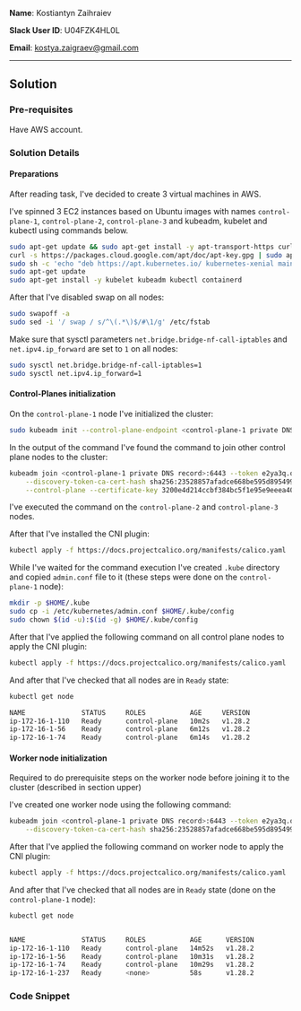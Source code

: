 **Name**: Kostiantyn Zaihraiev

**Slack User ID**: U04FZK4HL0L

**Email**: kostya.zaigraev@gmail.com

---

## Solution

### Pre-requisites

Have AWS account.

### Solution Details

#### Preparations

After reading task, I've decided to create 3 virtual machines in AWS.

I've spinned 3 EC2 instances based on Ubuntu images with names `control-plane-1`, `control-plane-2`, `control-plane-3` and kubeadm, kubelet and kubectl using commands below.

```bash
sudo apt-get update && sudo apt-get install -y apt-transport-https curl
curl -s https://packages.cloud.google.com/apt/doc/apt-key.gpg | sudo apt-key add -
sudo sh -c 'echo "deb https://apt.kubernetes.io/ kubernetes-xenial main" > /etc/apt/sources.list.d/kubernetes.list'
sudo apt-get update
sudo apt-get install -y kubelet kubeadm kubectl containerd
```

After that I've disabled swap on all nodes:

```bash
sudo swapoff -a
sudo sed -i '/ swap / s/^\(.*\)$/#\1/g' /etc/fstab
```

Make sure that sysctl parameters `net.bridge.bridge-nf-call-iptables` and `net.ipv4.ip_forward` are set to `1` on all nodes:

```bash
sudo sysctl net.bridge.bridge-nf-call-iptables=1
sudo sysctl net.ipv4.ip_forward=1
```

#### Control-Planes initialization

On the `control-plane-1` node I've initialized the cluster:

```bash
sudo kubeadm init --control-plane-endpoint <control-plane-1 private DNS record>:6443 --upload-certs --kubernetes-version 1.28.0
```

In the output of the command I've found the command to join other control plane nodes to the cluster:

```bash
kubeadm join <control-plane-1 private DNS record>:6443 --token e2ya3q.qn6om3tbo4pwvspl \
	--discovery-token-ca-cert-hash sha256:23528857afadce668be595d8954995257f27f1d984001f025cceec1fdd99071f \
	--control-plane --certificate-key 3200e4d214ccbf384bc5f1e95e9eeea40035d96af499ac82b3a531965b8209c7
```

I've executed the command on the `control-plane-2` and `control-plane-3` nodes.

After that I've installed the CNI plugin:

```bash
kubectl apply -f https://docs.projectcalico.org/manifests/calico.yaml
```

While I've waited for the command execution I've created `.kube` directory and copied `admin.conf` file to it (these steps were done on the `control-plane-1` node):

```bash
mkdir -p $HOME/.kube
sudo cp -i /etc/kubernetes/admin.conf $HOME/.kube/config
sudo chown $(id -u):$(id -g) $HOME/.kube/config
```

After that I've applied the following command on all control plane nodes to apply the CNI plugin:

```bash
kubectl apply -f https://docs.projectcalico.org/manifests/calico.yaml
```

And after that I've checked that all nodes are in `Ready` state:

```bash
kubectl get node

NAME              STATUS     ROLES           AGE     VERSION
ip-172-16-1-110   Ready      control-plane   10m2s   v1.28.2
ip-172-16-1-56    Ready      control-plane   6m12s   v1.28.2
ip-172-16-1-74    Ready      control-plane   6m14s   v1.28.2
```

#### Worker node initialization

Required to do prerequisite steps on the worker node before joining it to the cluster (described in section upper)

I've created one worker node using the following command:

```bash
kubeadm join <control-plane-1 private DNS record>:6443 --token e2ya3q.qn6om3tbo4pwvspl \
	--discovery-token-ca-cert-hash sha256:23528857afadce668be595d8954995257f27f1d984001f025cceec1fdd99071f
```

After that I've applied the following command on worker node to apply the CNI plugin:

```bash
kubectl apply -f https://docs.projectcalico.org/manifests/calico.yaml
```

And after that I've checked that all nodes are in `Ready` state (done on the `control-plane-1` node):

```bash
kubectl get node


NAME              STATUS     ROLES           AGE      VERSION
ip-172-16-1-110   Ready      control-plane   14m52s   v1.28.2
ip-172-16-1-56    Ready      control-plane   10m31s   v1.28.2
ip-172-16-1-74    Ready      control-plane   10m29s   v1.28.2
ip-172-16-1-237   Ready      <none>          58s      v1.28.2
```

### Code Snippet
